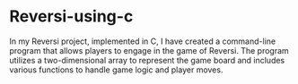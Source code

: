 # Reversi-using-c
In my Reversi project, implemented in C, I have created a command-line program that allows players to engage in the game of Reversi. The program utilizes a two-dimensional array to represent the game board and includes various functions to handle game logic and player moves.
